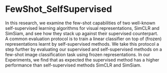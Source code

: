 # FewShot_SelfSupervised

In this research, we examine the few-shot capabilities of two well-known self-supervised learning algorithms for visual representations, SimCLR and SimSiam, and see how they stack up against their supervised counterpart. A common evaluation protocol is to train a linear classifier on top of (frozen) representations learnt by self-supervised methods. We take this protocol a step further by evaluating our supervised and self-supervised methods on a few-shot image classification task using frozen representations. In our Experiments, we find that as expected the supervised method has a higher performance than self-supervised methods SimCLR and SimSiam.
